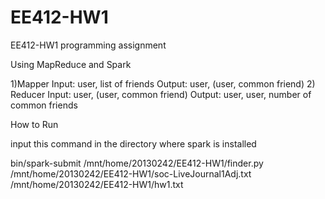 # EE412-HW1
EE412-HW1 programming assignment

Using MapReduce and Spark

1)Mapper
  Input: user, list of friends
  Output: user, (user, common friend)
2) Reducer
  Input: user, (user, common friend)
  Output: user, user, number of common friends

How to Run

input this command in the directory where spark is installed

bin/spark-submit /mnt/home/20130242/EE412-HW1/finder.py /mnt/home/20130242/EE412-HW1/soc-LiveJournal1Adj.txt /mnt/home/20130242/EE412-HW1/hw1.txt
